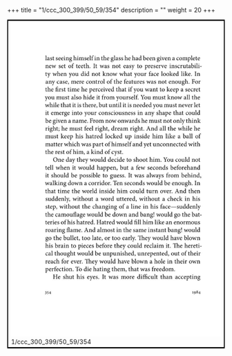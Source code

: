 +++
title = "1/ccc_300_399/50_59/354"
description = ""
weight = 20
+++

<table style="border:2px solid black;max-width:800px;max-height:800px;" 
><tr><td><img class="center-fit-jpg"
src="/jpg_/out_jpg_1984__354.jpg"  >1/ccc_300_399/50_59/354</img></td></tr></table>
